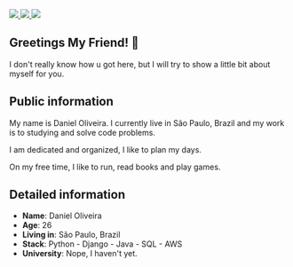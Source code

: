 <div>
    <a target='_blank' href="https://linkedin.com/in/daniel-oli">
        <img src="https://img.shields.io/badge/LinkedIn-0077B5?style=for-the-badge&logo=linkedin&logoColor=white">
    </a>
    <a target='_blank' href="https://twitter.com/https://twitter.com/DevDaniiel">
        <img src="https://img.shields.io/badge/Twitter-1DA1F2?style=for-the-badge&logo=twitter&logoColor=white">
    </a>
    <a target='_blank' href="https://dev.to/duno">
        <img src="https://img.shields.io/badge/dev.to-0A0A0A?style=for-the-badge&logo=dev.to&logoColor=white">
    </a>
    
</div>

## Greetings My Friend! 👋

I don't really know how u got here, but I will try to show a little bit about myself for you.

## Public information

My name is Daniel Oliveira. I currently live in São Paulo, Brazil and my work is to studying and solve code problems. 

I am dedicated and organized, I like to plan my days. 

On my free time, I like to run, read books and play games.

## Detailed information

* **Name**: Daniel Oliveira
* **Age**: 26
* **Living in**: São Paulo, Brazil
* **Stack**: Python - Django - Java - SQL - AWS
* **University**: Nope, I haven't yet.
